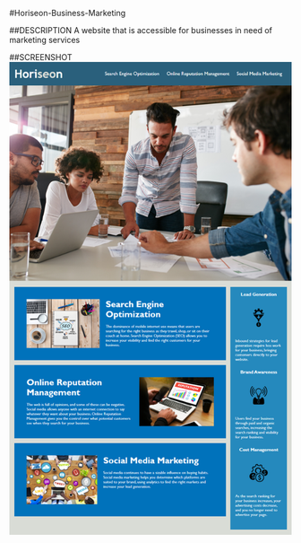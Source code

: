 #Horiseon-Business-Marketing

##DESCRIPTION
A website that is accessible for businesses in need of marketing services

##SCREENSHOT
![This is an image](/assets/images/01-html-css-git-homework-demo.png)
